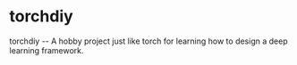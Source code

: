 # torchdiy

torchdiy -- A hobby project just like torch for learning how to design a deep learning framework.

